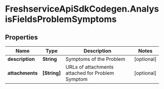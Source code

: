 # FreshserviceApiSdkCodegen.AnalysisFieldsProblemSymptoms

## Properties

| Name            | Type         | Description                                      | Notes      |
| --------------- | ------------ | ------------------------------------------------ | ---------- |
| **description** | **String**   | Symptoms of the Problem                          | [optional] |
| **attachments** | **[String]** | URLs of attachments attached for Problem Symptom | [optional] |
